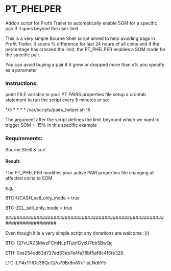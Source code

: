 

# PT_PHELPER
Addon script for Profit Trailer to automatically enable SOM for a specific pair if it goes beyond the user limit


This is a very simple Bourne Shell script aimed to help avoiding bags in Profit Trailer.
It scans % difference for last 24 hours of all coins and if the percentage has crossed the limit, the PT_PHELPER
enables a SOM mode for the specific pair.

You can avoid buying a pair if it grew or dropped more than x% you specify as a parameter

### Instructions:

point FILE variable to your PT PAIRS.properties file
setup a crontab statement to run the script every 5 minutes or so:

*/5     *       *       *       * /var/scripts/pairs_helper.sh 15

The argument after the script defines the limit beyound which we want to trigger SOM +-15% in this specific example

### Requirements:

Bourne Shell & curl

#### Result:
The PT_PHELPER modifies your active PAIR.properties file changing all affected coins to SOM.

e.g.

BTC-UCASH_sell_only_mode = true

BTC-ZCL_sell_only_mode = true

##########################################################################

Even though it is a very simple script any donations are welcome :)))

BTC: 127vURZ3MwzFCmNLp1TubfGyxU7bb5BwQc

ETH: 0xe254cd63d727ed63eb7e4fa78bf5af8c4f5fe328

LTC: LP4x1TfDe36QcCj7o79Br8mWxTipLNdhY5

